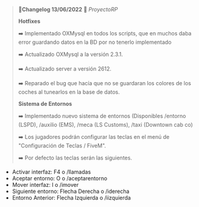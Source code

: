 >🔴**Changelog 13/06/2022** 🔴 *ProyectoRP*
>
>
>**Hotfixes**
>
>
>➡️ Implementado OXMysql en todos los scripts, que en muchos daba error guardando datos en la BD por no tenerlo implementado
>
>➡️ Actualizado OXMysql a la versión 2.3.1.
>
>➡️ Actualizado server a versión 2612.
>
>➡️ Reparado el bug que hacía que no se guardaran los colores de los coches al tunearlos en la base de datos.
>
>
>**Sistema de Entornos**
>
>➡️ Implementado nuevo sistema de entornos (Disponibles /entorno (LSPD), /auxilio (EMS), /meca (LS Customs), /taxi (Downtown cab co)
>
>➡️ Los jugadores podrán configurar las teclas en el menú de "Configuración de Teclas / FiveM".
>
>➡️ Por defecto las teclas serán las siguientes.
- Activar interfaz: F4 o /llamadas
- Aceptar entorno: O o /aceptarentorno
- Mover interfaz: I o /imover
- Siguiente entorno: Flecha Derecha o /iderecha
- Entorno Anterior: Flecha Izquierda o /iizquierda
>
>
> 

